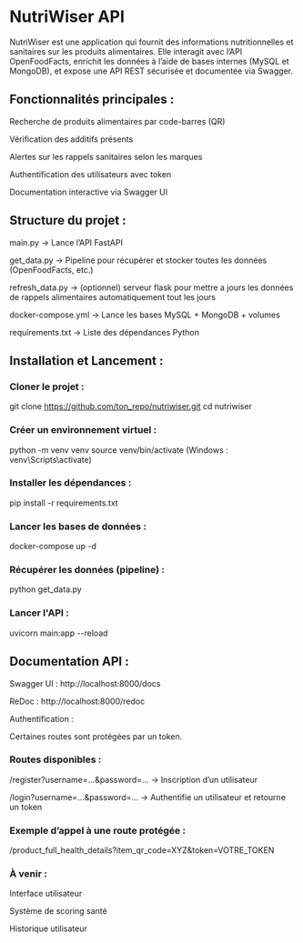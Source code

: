 # NutriWiser API

NutriWiser est une application qui fournit des informations nutritionnelles  et sanitaires sur les produits alimentaires.
Elle interagit avec l’API OpenFoodFacts, enrichit les données à l’aide de bases internes (MySQL et MongoDB), et expose une API REST sécurisée et documentée via Swagger.

## Fonctionnalités principales :

Recherche de produits alimentaires par code-barres (QR)

Vérification des additifs présents

Alertes sur les rappels sanitaires selon les marques

Authentification des utilisateurs avec token

Documentation interactive via Swagger UI

## Structure du projet :

main.py → Lance l’API FastAPI

get_data.py → Pipeline pour récupérer et stocker toutes les données (OpenFoodFacts, etc.)

refresh_data.py → (optionnel) serveur flask pour mettre a jours les données de rappels alimentaires automatiquement tout les jours


docker-compose.yml → Lance les bases MySQL + MongoDB + volumes

requirements.txt → Liste des dépendances Python

## Installation et Lancement :

### Cloner le projet :

git clone https://github.com/ton_repo/nutriwiser.git
cd nutriwiser

### Créer un environnement virtuel :

python -m venv venv
source venv/bin/activate
(Windows : venv\Scripts\activate)

### Installer les dépendances :

pip install -r requirements.txt

### Lancer les bases de données :

docker-compose up -d

### Récupérer les données (pipeline) :

python get_data.py

### Lancer l'API :

uvicorn main:app --reload

## Documentation API :

Swagger UI : http://localhost:8000/docs

ReDoc : http://localhost:8000/redoc

Authentification :

Certaines routes sont protégées par un token.

### Routes disponibles :

/register?username=...&password=...
→ Inscription d’un utilisateur

/login?username=...&password=...
→ Authentifie un utilisateur et retourne un token

### Exemple d’appel à une route protégée :

/product_full_health_details?item_qr_code=XYZ&token=VOTRE_TOKEN

### À venir :

Interface utilisateur

Système de scoring santé

Historique utilisateur